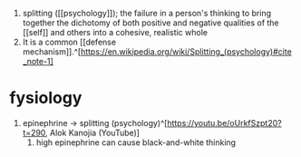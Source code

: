 1. splitting ([[psychology]]); the failure in a person's thinking to bring together the dichotomy of both positive and negative qualities of the [[self]] and others into a cohesive, realistic whole
2. It is a common [[defense mechanism]].^[https://en.wikipedia.org/wiki/Splitting_(psychology)#cite_note-1]

# fysiology
1. epinephrine → splitting (psychology)^[https://youtu.be/oUrkfSzpt20?t=290, Alok Kanojia (YouTube)]
	1. high epinephrine can cause black-and-white thinking